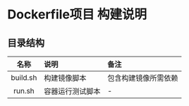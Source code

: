 # Dockerfile项目 构建说明

## 目录结构

|名称|说明|备注|
|:-:|:-|:-|
|build.sh|构建镜像脚本|包含构建镜像所需依赖|
|run.sh|容器运行测试脚本|-|
